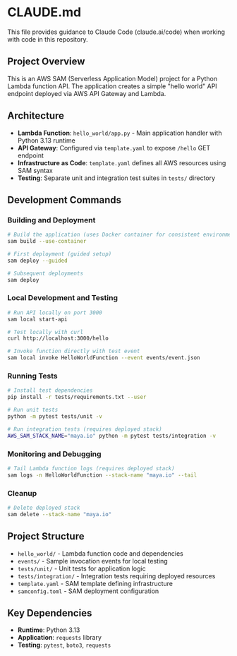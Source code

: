 # CLAUDE.md

This file provides guidance to Claude Code (claude.ai/code) when working with code in this repository.

## Project Overview
This is an AWS SAM (Serverless Application Model) project for a Python Lambda function API. The application creates a simple "hello world" API endpoint deployed via AWS API Gateway and Lambda.

## Architecture
- **Lambda Function**: `hello_world/app.py` - Main application handler with Python 3.13 runtime
- **API Gateway**: Configured via `template.yaml` to expose `/hello` GET endpoint
- **Infrastructure as Code**: `template.yaml` defines all AWS resources using SAM syntax
- **Testing**: Separate unit and integration test suites in `tests/` directory

## Development Commands

### Building and Deployment
```bash
# Build the application (uses Docker container for consistent environment)
sam build --use-container

# First deployment (guided setup)
sam deploy --guided

# Subsequent deployments
sam deploy
```

### Local Development and Testing
```bash
# Run API locally on port 3000
sam local start-api

# Test locally with curl
curl http://localhost:3000/hello

# Invoke function directly with test event
sam local invoke HelloWorldFunction --event events/event.json
```

### Running Tests
```bash
# Install test dependencies
pip install -r tests/requirements.txt --user

# Run unit tests
python -m pytest tests/unit -v

# Run integration tests (requires deployed stack)
AWS_SAM_STACK_NAME="maya.io" python -m pytest tests/integration -v
```

### Monitoring and Debugging
```bash
# Tail Lambda function logs (requires deployed stack)
sam logs -n HelloWorldFunction --stack-name "maya.io" --tail
```

### Cleanup
```bash
# Delete deployed stack
sam delete --stack-name "maya.io"
```

## Project Structure
- `hello_world/` - Lambda function code and dependencies
- `events/` - Sample invocation events for local testing
- `tests/unit/` - Unit tests for application logic
- `tests/integration/` - Integration tests requiring deployed resources
- `template.yaml` - SAM template defining infrastructure
- `samconfig.toml` - SAM deployment configuration

## Key Dependencies
- **Runtime**: Python 3.13
- **Application**: `requests` library
- **Testing**: `pytest`, `boto3`, `requests`